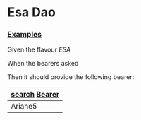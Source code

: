 # Esa Dao

### [Examples](- "shouldProvideEsaBearers")

Given the flavour _ESA_

When the bearers asked

Then it should provide the following bearer:


| [search][] [Bearer][match]    |
| ------------------------------ |
| Ariane5                        |

[search]: - "c:verify-rows=#result:shouldProvideEsaBearers()"
[match]: - "?=#result.name"